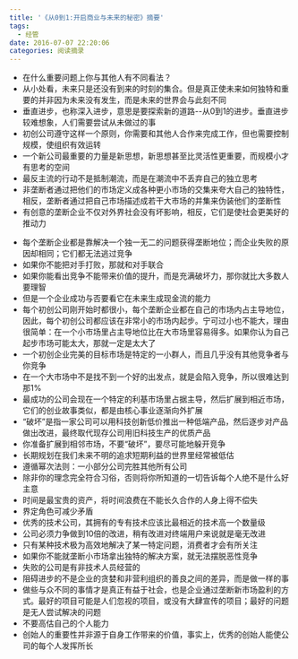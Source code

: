 ```yaml
---
title: '《从0到1:开启商业与未来的秘密》摘要'
tags:
  - 经管
date: 2016-07-07 22:20:06
categories: 阅读摘录
---
```


- 在什么重要问题上你与其他人有不同看法？
- 从小处看，未来只是还没有到来的时刻的集合。但是真正使未来如何独特和重要的并非因为未来没有发生，而是未来的世界会与此刻不同
- 垂直进步，也称深入进步，意思是要探索新的道路--从0到1的进步。垂直进步较难想象，人们需要尝试从未做过的事
- 初创公司遵守这样一个原则，你需要和其他人合作来完成工作，但也需要控制规模，使组织有效运转
- 一个新公司最重要的力量是新思想，新思想甚至比灵活性更重要，而规模小才有思考的空间
- 最反主流的行动不是抵制潮流，而是在潮流中不丢弃自己的独立思考
- 非垄断者通过把他们的市场定义成各种更小市场的交集来夸大自己的独特性，相反，垄断者通过把自己市场描述成若干大市场的并集来伪装他们的垄断性
- 有创意的垄断企业不仅对外界社会没有坏影响，相反，它们是使社会更美好的推动力

<!-- more -->

- 每个垄断企业都是靠解决一个独一无二的问题获得垄断地位；而企业失败的原因却相同；它们都无法逃过竞争
- 如果你不能把对手打败，那就和对手联合
- 如果你能看出竞争不能带来价值的提升，而是充满破坏力，那你就比大多数人要理智
- 但是一个企业成功与否要看它在未来生成现金流的能力
- 每个初创公司刚开始时都很小，每个垄断企业都在自己的市场内占主导地位，因此，每个初创公司都应该在非常小的市场内起步。宁可过小也不能大，理由很简单：在一个小市场里占主导地位比在大市场里容易得多。如果你认为自己起步市场可能太大，那就一定是太大了
- 一个初创企业完美的目标市场是特定的一小群人，而且几乎没有其他竞争者与你竞争
- 在一个大市场中不是找不到一个好的出发点，就是会陷入竞争，所以很难达到那1%
- 最成功的公司会现在一个特定的利基市场里占据主导，然后扩展到相近市场，它们的创业故事类似，都是由核心事业逐渐向外扩展
- “破坏”是指一家公司可以用科技创新低价推出一种低端产品，然后逐步对产品做出改进，最终取代现存公司用旧科技生产的优质产品
- 你准备扩展到相邻市场，不要“破坏”，要尽可能地躲开竞争
- 长期规划在我们未来不明的追求短期利益的世界里经常被低估
- 遵循幂次法则：一小部分公司完胜其他所有公司
- 除非你的理念完全符合习俗，否则将你所知道的一切告诉每个人绝不是什么好主意
- 时间是最宝贵的资产，将时间浪费在不能长久合作的人身上得不偿失
- 界定角色可减少矛盾
- 优秀的技术公司，其拥有的专有技术应该比最相近的技术高一个数量级
- 公司必须力争做到10倍的改进，稍有改进对终端用户来说就是毫无改进
- 只有某种技术极为高效地解决了某一特定问题，消费者才会有所关注
- 如果你不能就垄断小市场拿出独特的解决方案，就无法摆脱恶性竞争
- 失败的公司是有非技术人员经营的
- 阻碍进步的不是企业的贪婪和非营利组织的善良之间的差异，而是做一样的事
- 做些与众不同的事情才是真正有益于社会，也是企业通过垄断新市场盈利的方式。最好的项目可能是人们忽视的项目，或没有大肆宣传的项目；最好的问题是无人尝试解决的问题
- 不要高估自己的个人能力
- 创始人的重要性并非源于自身工作带来的价值，事实上，优秀的创始人能使公司的每个人发挥所长